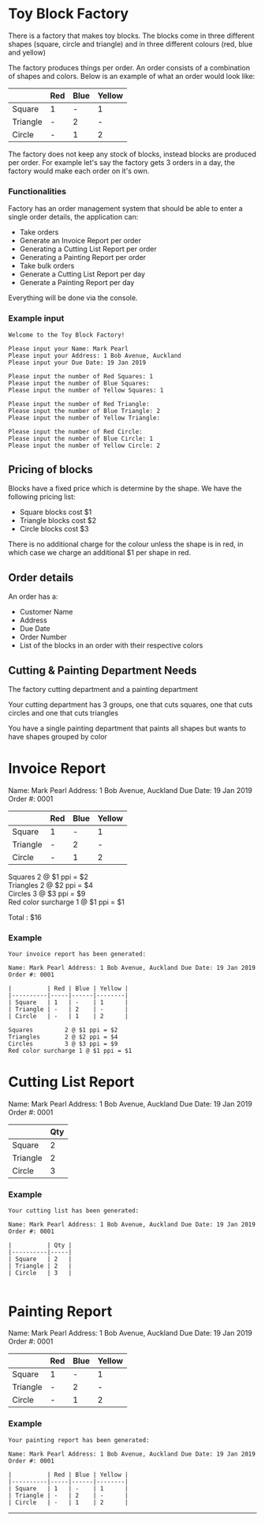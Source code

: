 #  Toy Block Factory

There is a factory that makes toy blocks. The blocks come in three different shapes (square, circle and triangle) and in three different colours (red, blue and yellow)

The factory produces things per order. An order consists of a combination of shapes and colors. Below is an example of what an order would look like:  

|          | Red | Blue | Yellow |  
|----------|-----|------|--------|  
| Square   | 1   | -    | 1      |  
| Triangle | -   | 2    | -      |  
| Circle   | -   | 1    | 2      |  

The factory does not keep any stock of blocks, instead blocks are produced per order. For example let's say the factory gets 3 orders in a day, the factory would make each order on it's own.


### Functionalities

Factory has an order management system that should be able to enter a single order details, the application can:

- Take orders
- Generate an Invoice Report per order
- Generating a Cutting List Report per order
- Generating a Painting Report per order
- Take bulk orders
- Generate a Cutting List Report per day
- Generate a Painting Report per day

Everything will be done via the console.

### Example input
~~~
Welcome to the Toy Block Factory!

Please input your Name: Mark Pearl  
Please input your Address: 1 Bob Avenue, Auckland
Please input your Due Date: 19 Jan 2019

Please input the number of Red Squares: 1
Please input the number of Blue Squares: 
Please input the number of Yellow Squares: 1

Please input the number of Red Triangle:
Please input the number of Blue Triangle: 2
Please input the number of Yellow Triangle:

Please input the number of Red Circle:
Please input the number of Blue Circle: 1
Please input the number of Yellow Circle: 2

~~~

## Pricing of blocks

Blocks have a fixed price which is determine by the shape. We have the following pricing list:

- Square blocks cost $1 
- Triangle blocks cost $2 
- Circle blocks cost $3

There is no additional charge for the colour unless the shape is in red, in which case we charge an additional $1 per shape in red.

## Order details

An order has a:
- Customer Name
- Address
- Due Date
- Order Number
- List of the blocks in an order with their respective colors

## Cutting & Painting Department Needs

The factory cutting department and a painting department

Your cutting department has 3 groups, one that cuts squares, one that cuts circles and one that cuts triangles

You have a single painting department that paints all shapes but wants to have shapes grouped by color

# Invoice Report

Name: Mark Pearl
Address: 1 Bob Avenue, Auckland
Due Date: 19 Jan 2019
Order #: 0001

|          | Red | Blue | Yellow |
|----------|-----|------|--------|
| Square   | 1   | -    | 1      |
| Triangle | -   | 2    | -      |
| Circle   | -   | 1    | 2      |

Squares 		2 @ $1 ppi = $2  
Triangles		2 @ $2 ppi = $4  
Circles			3 @ $3 ppi = $9  
Red color surcharge	1 @ $1 ppi = $1  

Total : $16

### Example
~~~
Your invoice report has been generated:

Name: Mark Pearl Address: 1 Bob Avenue, Auckland Due Date: 19 Jan 2019 Order #: 0001

|          | Red | Blue | Yellow |
|----------|-----|------|--------|
| Square   | 1   | -    | 1      |
| Triangle | -   | 2    | -      |
| Circle   | -   | 1    | 2      |

Squares 		2 @ $1 ppi = $2  
Triangles		2 @ $2 ppi = $4  
Circles			3 @ $3 ppi = $9  
Red color surcharge	1 @ $1 ppi = $1  
~~~

# Cutting List Report

Name: Mark Pearl
Address: 1 Bob Avenue, Auckland
Due Date: 19 Jan 2019
Order #: 0001

|          | Qty |
|----------|-----|
| Square   | 2   |
| Triangle | 2   |
| Circle   | 3   |

### Example 

~~~
Your cutting list has been generated:

Name: Mark Pearl Address: 1 Bob Avenue, Auckland Due Date: 19 Jan 2019 Order #: 0001

|          | Qty |
|----------|-----|
| Square   | 2   |
| Triangle | 2   |
| Circle   | 3   |


~~~

# Painting Report

Name: Mark Pearl
Address: 1 Bob Avenue, Auckland
Due Date: 19 Jan 2019
Order #: 0001

|          | Red | Blue | Yellow |
|----------|-----|------|--------|
| Square   | 1   | -    | 1      |
| Triangle | -   | 2    | -      |
| Circle   | -   | 1    | 2      |

### Example
~~~
Your painting report has been generated:

Name: Mark Pearl Address: 1 Bob Avenue, Auckland Due Date: 19 Jan 2019 Order #: 0001

|          | Red | Blue | Yellow |
|----------|-----|------|--------|
| Square   | 1   | -    | 1      |
| Triangle | -   | 2    | -      |
| Circle   | -   | 1    | 2      |
~~~

------------------------------------------------------------------------------------------------------------


